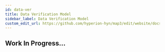 ```yaml
---
id: data-ver
title: Data Verification Model
sidebar_label: Data Verification Model
custom_edit_url: https://github.com/hyperion-hyn/map3/edit/website/docs/data-ver.md
---
```


## Work In Progress...